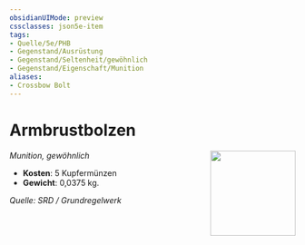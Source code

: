 ```yaml
---
obsidianUIMode: preview
cssclasses: json5e-item
tags:
- Quelle/5e/PHB
- Gegenstand/Ausrüstung
- Gegenstand/Seltenheit/gewöhnlich
- Gegenstand/Eigenschaft/Munition
aliases:
- Crossbow Bolt
---
```

# Armbrustbolzen
*Munition, gewöhnlich* 
<img src="Symbolik/Gegenstände.webp" align="right" width="150">

- **Kosten**: 5 Kupfermünzen
- **Gewicht**: 0,0375 kg.

*Quelle: SRD / Grundregelwerk*